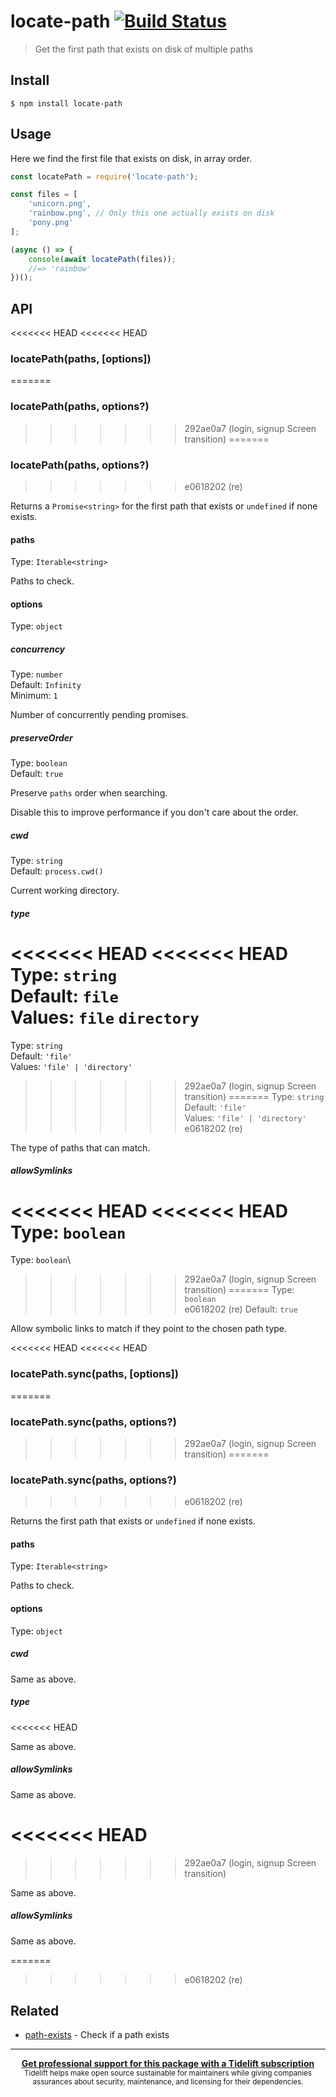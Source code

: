 # locate-path [![Build Status](https://travis-ci.com/sindresorhus/locate-path.svg?branch=master)](https://travis-ci.com/github/sindresorhus/locate-path)

> Get the first path that exists on disk of multiple paths

## Install

```
$ npm install locate-path
```

## Usage

Here we find the first file that exists on disk, in array order.

```js
const locatePath = require('locate-path');

const files = [
	'unicorn.png',
	'rainbow.png', // Only this one actually exists on disk
	'pony.png'
];

(async () => {
	console(await locatePath(files));
	//=> 'rainbow'
})();
```

## API

<<<<<<< HEAD
<<<<<<< HEAD
### locatePath(paths, [options])
=======
### locatePath(paths, options?)
>>>>>>> 292ae0a7 (login, signup Screen transition)
=======
### locatePath(paths, options?)
>>>>>>> e0618202 (re)

Returns a `Promise<string>` for the first path that exists or `undefined` if none exists.

#### paths

Type: `Iterable<string>`

Paths to check.

#### options

Type: `object`

##### concurrency

Type: `number`\
Default: `Infinity`\
Minimum: `1`

Number of concurrently pending promises.

##### preserveOrder

Type: `boolean`\
Default: `true`

Preserve `paths` order when searching.

Disable this to improve performance if you don't care about the order.

##### cwd

Type: `string`\
Default: `process.cwd()`

Current working directory.

##### type

<<<<<<< HEAD
<<<<<<< HEAD
Type: `string`<br>
Default: `file`<br>
Values: `file` `directory`
=======
Type: `string`\
Default: `'file'`\
Values: `'file' | 'directory'`
>>>>>>> 292ae0a7 (login, signup Screen transition)
=======
Type: `string`\
Default: `'file'`\
Values: `'file' | 'directory'`
>>>>>>> e0618202 (re)

The type of paths that can match.

##### allowSymlinks

<<<<<<< HEAD
<<<<<<< HEAD
Type: `boolean`<br>
=======
Type: `boolean`\
>>>>>>> 292ae0a7 (login, signup Screen transition)
=======
Type: `boolean`\
>>>>>>> e0618202 (re)
Default: `true`

Allow symbolic links to match if they point to the chosen path type.

<<<<<<< HEAD
<<<<<<< HEAD
### locatePath.sync(paths, [options])
=======
### locatePath.sync(paths, options?)
>>>>>>> 292ae0a7 (login, signup Screen transition)
=======
### locatePath.sync(paths, options?)
>>>>>>> e0618202 (re)

Returns the first path that exists or `undefined` if none exists.

#### paths

Type: `Iterable<string>`

Paths to check.

#### options

Type: `object`

##### cwd

Same as above.

##### type
<<<<<<< HEAD

Same as above.

##### allowSymlinks

Same as above.

<<<<<<< HEAD
=======
>>>>>>> 292ae0a7 (login, signup Screen transition)

Same as above.

##### allowSymlinks

Same as above.

=======
>>>>>>> e0618202 (re)
## Related

- [path-exists](https://github.com/sindresorhus/path-exists) - Check if a path exists

---

<div align="center">
	<b>
		<a href="https://tidelift.com/subscription/pkg/npm-locate-path?utm_source=npm-locate-path&utm_medium=referral&utm_campaign=readme">Get professional support for this package with a Tidelift subscription</a>
	</b>
	<br>
	<sub>
		Tidelift helps make open source sustainable for maintainers while giving companies<br>assurances about security, maintenance, and licensing for their dependencies.
	</sub>
</div>
